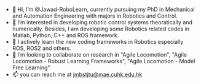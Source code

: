- 👋 Hi, I’m @Jawad-RoboLearn, currently pursuing my PhD in Mechanical and Automation Engineering with majors in Robotics and Control.
- 👀 I’m interested in developing robotic control systems theoratically and numerically. Besides, I am developing some Robotics related codes in Matlab, Python, C++ and ROS framework.
- 🌱 I actively learn the new coding frameworks in Robotics especially ROS, ROS2 and others.
- 💞️ I’m looking to collaborate on research in "Agile Locomotion", "Agile Locomotion - Robust Learning Frameworks", "Agile Locomotion - Model Free Learning"
- 📫 you can reach me at jmbstjtu@mae.cuhk.edu.hk

<!---
Jawad-RoboLearn/Jawad-RoboLearn is a ✨ special ✨ repository because its `README.md` (this file) appears on your GitHub profile.
You can click the Preview link to take a look at your changes.
--->
